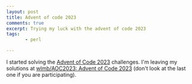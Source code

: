 ```yaml
---
layout: post
title: Advent of code 2023
comments: true
excerpt: Trying my luck with the advent of code 2023
tags:
       - perl

---
```


I started solving the [Advent of Code 2023](https://adventofcode.com/2023/about) challenges. I'm leaving my
solutions at [wlmb/AOC2023: Advent of Code 2023](https://github.com/wlmb/AOC2023) (don't look at the
last one if you are participating).

